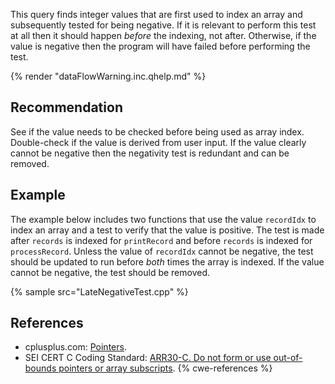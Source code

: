 This query finds integer values that are first used to index an array and subsequently tested for being negative. If it is relevant to perform this test at all then it should happen *before* the indexing, not after. Otherwise, if the value is negative then the program will have failed before performing the test.

{% render "dataFlowWarning.inc.qhelp.md" %}


## Recommendation
See if the value needs to be checked before being used as array index. Double-check if the value is derived from user input. If the value clearly cannot be negative then the negativity test is redundant and can be removed.


## Example
The example below includes two functions that use the value `recordIdx` to index an array and a test to verify that the value is positive. The test is made after `records` is indexed for `printRecord` and before `records` is indexed for `processRecord`. Unless the value of `recordIdx` cannot be negative, the test should be updated to run before *both* times the array is indexed. If the value cannot be negative, the test should be removed.

{% sample src="LateNegativeTest.cpp" %}

## References
* cplusplus.com: [Pointers](http://www.cplusplus.com/doc/tutorial/pointers/).
* SEI CERT C Coding Standard: [ARR30-C. Do not form or use out-of-bounds pointers or array subscripts](https://wiki.sei.cmu.edu/confluence/display/c/ARR30-C.+Do+not+form+or+use+out-of-bounds+pointers+or+array+subscripts).
{% cwe-references %}
